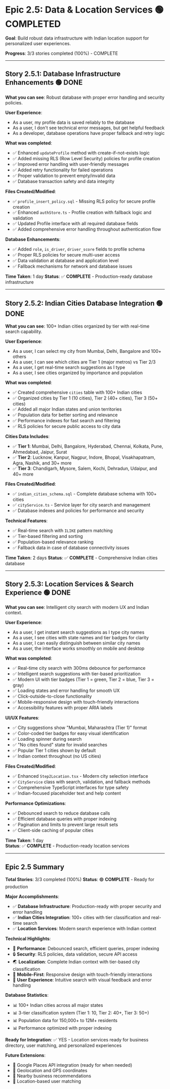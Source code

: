 # Epic 2.5: Data & Location Services 🟢 COMPLETED

**Goal**: Build robust data infrastructure with Indian location support for personalized user experiences.

**Progress**: 3/3 stories completed (100%) - COMPLETE

---

## Story 2.5.1: Database Infrastructure Enhancements 🟢 DONE
**What you can see**: Robust database with proper error handling and security policies.

**User Experience**:
- As a user, my profile data is saved reliably to the database
- As a user, I don't see technical error messages, but get helpful feedback
- As a developer, database operations have proper fallback and retry logic

**What was completed**:
- ✅ Enhanced `updateProfile` method with create-if-not-exists logic
- ✅ Added missing RLS (Row Level Security) policies for profile creation
- ✅ Improved error handling with user-friendly messages
- ✅ Added retry functionality for failed operations
- ✅ Proper validation to prevent empty/invalid data
- ✅ Database transaction safety and data integrity

**Files Created/Modified**:
- ✅ `profile_insert_policy.sql` - Missing RLS policy for secure profile creation
- ✅ Enhanced `authStore.ts` - Profile creation with fallback logic and validation
- ✅ Updated Profile interface with all required database fields
- ✅ Added comprehensive error handling throughout authentication flow

**Database Enhancements**:
- ✅ Added `role`, `is_driver`, `driver_score` fields to profile schema
- ✅ Proper RLS policies for secure multi-user access
- ✅ Data validation at database and application level
- ✅ Fallback mechanisms for network and database issues

**Time Taken**: 1 day
**Status**: ✅ **COMPLETE** - Production-ready database infrastructure

---

## Story 2.5.2: Indian Cities Database Integration 🟢 DONE
**What you can see**: 100+ Indian cities organized by tier with real-time search capability.

**User Experience**:
- As a user, I can select my city from Mumbai, Delhi, Bangalore and 100+ others
- As a user, I can see which cities are Tier 1 (major metros) vs Tier 2/3
- As a user, I get real-time search suggestions as I type
- As a user, I see cities organized by importance and population

**What was completed**:
- ✅ Created comprehensive `cities` table with 100+ Indian cities
- ✅ Organized cities by Tier 1 (10 cities), Tier 2 (40+ cities), Tier 3 (50+ cities)
- ✅ Added all major Indian states and union territories
- ✅ Population data for better sorting and relevance
- ✅ Performance indexes for fast search and filtering
- ✅ RLS policies for secure public access to city data

**Cities Data Includes**:
- ✅ **Tier 1**: Mumbai, Delhi, Bangalore, Hyderabad, Chennai, Kolkata, Pune, Ahmedabad, Jaipur, Surat
- ✅ **Tier 2**: Lucknow, Kanpur, Nagpur, Indore, Bhopal, Visakhapatnam, Agra, Nashik, and 30+ more
- ✅ **Tier 3**: Chandigarh, Mysore, Salem, Kochi, Dehradun, Udaipur, and 40+ more

**Files Created/Modified**:
- ✅ `indian_cities_schema.sql` - Complete database schema with 100+ cities
- ✅ `cityService.ts` - Service layer for city search and management
- ✅ Database indexes and policies for performance and security

**Technical Features**:
- ✅ Real-time search with `ILIKE` pattern matching
- ✅ Tier-based filtering and sorting
- ✅ Population-based relevance ranking
- ✅ Fallback data in case of database connectivity issues

**Time Taken**: 2 days
**Status**: ✅ **COMPLETE** - Comprehensive Indian cities database

---

## Story 2.5.3: Location Services & Search Experience 🟢 DONE  
**What you can see**: Intelligent city search with modern UX and Indian context.

**User Experience**:
- As a user, I get instant search suggestions as I type city names
- As a user, I see cities with state names and tier badges for clarity
- As a user, I can easily distinguish between similar city names
- As a user, the interface works smoothly on mobile and desktop

**What was completed**:
- ✅ Real-time city search with 300ms debounce for performance
- ✅ Intelligent search suggestions with tier-based prioritization
- ✅ Modern UI with tier badges (Tier 1 = green, Tier 2 = blue, Tier 3 = gray)
- ✅ Loading states and error handling for smooth UX
- ✅ Click-outside-to-close functionality
- ✅ Mobile-responsive design with touch-friendly interactions
- ✅ Accessibility features with proper ARIA labels

**UI/UX Features**:
- ✅ City suggestions show "Mumbai, Maharashtra (Tier 1)" format
- ✅ Color-coded tier badges for easy visual identification  
- ✅ Loading spinner during search
- ✅ "No cities found" state for invalid searches
- ✅ Popular Tier 1 cities shown by default
- ✅ Indian context throughout (no US cities)

**Files Created/Modified**:
- ✅ Enhanced `Step2Location.tsx` - Modern city selection interface
- ✅ `CityService` class with search, validation, and fallback methods
- ✅ Comprehensive TypeScript interfaces for type safety
- ✅ Indian-focused placeholder text and help content

**Performance Optimizations**:
- ✅ Debounced search to reduce database calls
- ✅ Efficient database queries with proper indexing
- ✅ Pagination and limits to prevent large result sets
- ✅ Client-side caching of popular cities

**Time Taken**: 1 day  
**Status**: ✅ **COMPLETE** - Production-ready location services

---

## Epic 2.5 Summary

**Total Stories**: 3/3 completed (100%)
**Status**: 🟢 **COMPLETE** - Ready for production

**Major Accomplishments**:
- ✅ **Database Infrastructure**: Production-ready with proper security and error handling
- ✅ **Indian Cities Integration**: 100+ cities with tier classification and real-time search
- ✅ **Location Services**: Modern search experience with Indian context

**Technical Highlights**:
- 🚀 **Performance**: Debounced search, efficient queries, proper indexing
- 🔒 **Security**: RLS policies, data validation, secure API access  
- 🌏 **Localization**: Complete Indian context with tier-based city classification
- 📱 **Mobile-First**: Responsive design with touch-friendly interactions
- 🎯 **User Experience**: Intuitive search with visual feedback and error handling

**Database Statistics**:
- 📊 100+ Indian cities across all major states
- 📊 3-tier classification system (Tier 1: 10, Tier 2: 40+, Tier 3: 50+)
- 📊 Population data for 150,000+ to 12M+ residents
- 📊 Performance optimized with proper indexing

**Ready for Integration**: ✅ YES - Location services ready for business directory, user matching, and personalized experiences

**Future Extensions**:
- 🔮 Google Places API integration (ready for when needed)
- 🔮 Geolocation and GPS coordinates
- 🔮 Nearby business recommendations
- 🔮 Location-based user matching